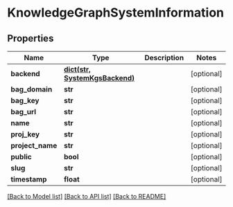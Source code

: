 # KnowledgeGraphSystemInformation

## Properties
Name | Type | Description | Notes
------------ | ------------- | ------------- | -------------
**backend** | [**dict(str, SystemKgsBackend)**](SystemKgsBackend.md) |  | [optional] 
**bag_domain** | **str** |  | [optional] 
**bag_key** | **str** |  | [optional] 
**bag_url** | **str** |  | [optional] 
**name** | **str** |  | [optional] 
**proj_key** | **str** |  | [optional] 
**project_name** | **str** |  | [optional] 
**public** | **bool** |  | [optional] 
**slug** | **str** |  | [optional] 
**timestamp** | **float** |  | [optional] 

[[Back to Model list]](../README.md#documentation-for-models) [[Back to API list]](../README.md#documentation-for-api-endpoints) [[Back to README]](../README.md)



